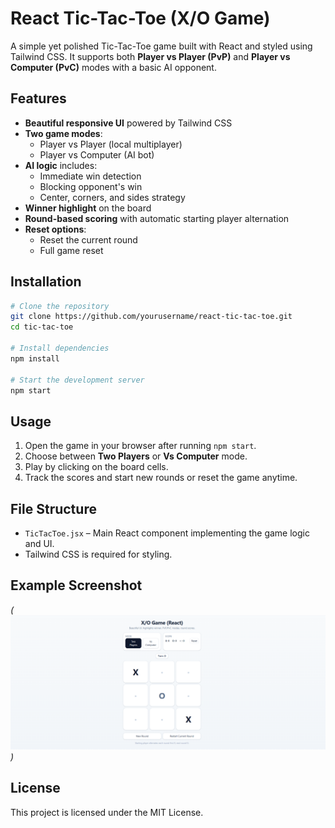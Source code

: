 # React Tic-Tac-Toe (X/O Game)

A simple yet polished Tic-Tac-Toe game built with React and styled using Tailwind CSS. It supports both **Player vs Player (PvP)** and **Player vs Computer (PvC)** modes with a basic AI opponent.

## Features
- **Beautiful responsive UI** powered by Tailwind CSS
- **Two game modes**:
  - Player vs Player (local multiplayer)
  - Player vs Computer (AI bot)
- **AI logic** includes:
  - Immediate win detection
  - Blocking opponent's win
  - Center, corners, and sides strategy
- **Winner highlight** on the board
- **Round-based scoring** with automatic starting player alternation
- **Reset options**:
  - Reset the current round
  - Full game reset

## Installation
```bash
# Clone the repository
git clone https://github.com/yourusername/react-tic-tac-toe.git
cd tic-tac-toe

# Install dependencies
npm install

# Start the development server
npm start
```

## Usage
1. Open the game in your browser after running `npm start`.
2. Choose between **Two Players** or **Vs Computer** mode.
3. Play by clicking on the board cells.
4. Track the scores and start new rounds or reset the game anytime.

## File Structure
- `TicTacToe.jsx` – Main React component implementing the game logic and UI.
- Tailwind CSS is required for styling.

## Example Screenshot
*(![alt text](image.png))*

## License
This project is licensed under the MIT License.

